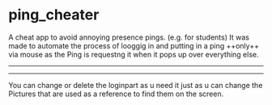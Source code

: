 # ping_cheater
A cheat app to avoid annoying presence pings. (e.g. for students)
It was made to automate the process of looggig in and putting in a ping ++only++ via mouse as the Ping is requestng it when it pops up over everything else.

---
---
You can change or delete the loginpart as u need it just as u can change the Pictures that are used as a reference to find them on the screen.

